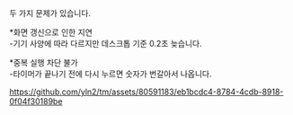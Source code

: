 두 가지 문제가 있습니다.

\*화면 갱신으로 인한 지연  
-기기 사양에 따라 다르지만 데스크톱 기준 0.2초 늦습니다.  

\*중복 실행 차단 불가  
-타이머가 끝나기 전에 다시 누르면 숫자가 번갈아서 나옵니다.  


https://github.com/yln2/tm/assets/80591183/eb1bcdc4-8784-4cdb-8918-0f04f30189be

